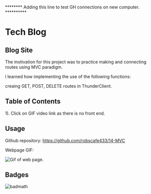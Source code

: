 
******** Adding this line to test GH connections on new computer. **********
# Tech Blog

## Blog Site


The motivation for this project was to practice making and connecting routes using
MVC paradigm. 

I learned how implementing the use of the following functions:

 creaing GET, POST, DELETE routes in ThunderClient.

## Table of Contents

1). Click on GIF video link as there is no front end.

## Usage


Github repository: https://github.com/robscafe433/14-MVC


Webpage GIF:

   ![Gif of web page.]()


## Badges

![badmath](https://img.shields.io/github/languages/top/lernantino/badmath)
